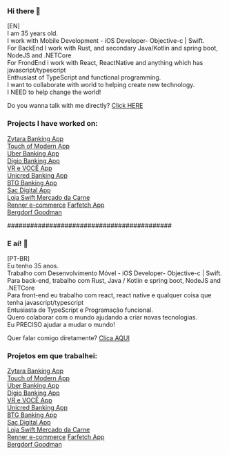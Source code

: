 ### Hi there 👋

[EN] <br/>
I am 35 years old. <br/>
I work with Mobile Development - iOS Developer- Objective-c | Swift. <br/>
For BackEnd I work with Rust, and secondary Java/Kotlin and spring boot, NodeJS and .NETCore <br/>
For FrondEnd i work with React, ReactNative and anything which has javascript/typescript<br/>
Enthusiast of TypeScript and functional programming. <br/>
I want to collaborate with world to helping create new technology. <br/>
I NEED to help change the world! <br/>


Do you wanna talk with me directly?
<a href= "https://api.whatsapp.com/send?phone=5571991306561&text=Hi%20Renato.%20Dude!%20I%20was%20seeing%20your%20resume%20and%20i%20was%20love%20it!%20Can%20we%20talk%3F" target="_blank">Click HERE</a>

### Projects I have worked on: <br/>

<a href="https://apps.apple.com/us/app/zytara-digital-banking/id1552031706" target="_blank">Zytara Banking App<a> <br/>
<a href="https://apps.apple.com/us/app/touch-of-modern/id567647280" target="_blank">Touch of Modern App<a> <br/>
<a href="https://apps.apple.com/br/app/uber-conta/id1550784531" target="_blank"> Uber Banking App<br/> 
<a href="https://apps.apple.com/br/app/digio-seu-cartão-de-crédito/id1128793569" target="_blank">Digio Banking App<a> <br/>
<a href="https://apps.apple.com/pt/app/vr-e-você/id667577139" target="_blank">VR e VOCÊ App<a> <br/>
<a href="https://apps.apple.com/br/app/btg-pactual-banking/id1467956990?l=en" target="_blank">Unicred Banking App<a> <br/>
<a href="https://apps.apple.com/br/app/btg-pactual-banking/id1467956990?l=en" target="_blank">BTG Banking App<a> <br/>
<a href="https://apps.apple.com/br/app/sac-digital/id1400971098" target="_blank">Sac Digital App<a> <br/>
<a href="https://apps.apple.com/th/app/loja-swift/id1034589272" target="_blank">Loja Swift Mercado da Carne</a> <br/>
<a href="https://apps.apple.com/br/app/lojas-renner-comprar-roupas/id567763947" target="_blank">Renner e-commerce</a>
<a href="[https://apps.apple.com/us/app/zytara-digital-banking/id1552031706](https://apps.apple.com/us/app/bergdorf-goodman/id1484296650)" target="_blank">Farfetch App<a> <br/>
<a href="[[https://apps.apple.com/us/app/zytara-digital-banking/id1552031706](https://apps.apple.com/us/app/bergdorf-goodman/id1484296650)](https://apps.apple.com/us/app/bergdorf-goodman/id1484296650)" target="_blank">Bergdorf Goodman<a> <br/>


###########################################

### E aí! 👋

[PT-BR] <br/>
Eu tenho 35 anos. <br/>
Trabalho com Desenvolvimento Móvel - iOS Developer- Objective-c | Swift. <br/>
Para back-end, trabalho com Rust, Java / Kotlin e spring boot, NodeJS and .NETCore <br/>
Para front-end eu trabalho com react, react native e qualquer coisa que tenha javascript/typescript<br/>
Entusiasta de TypeScript e Programação funcional. <br/>
Quero colaborar com o mundo ajudando a criar novas tecnologias. <br/>
Eu PRECISO ajudar a mudar o mundo! <br/>


Quer falar comigo diretamente?
<a href="https://api.whatsapp.com/send?phone=5571991306561&text=E%20a%C3%AD%20Renato.%20Cara.%20Adorei%20seu%20curr%C3%ADculo!%20Podemos%20conversar%3F" target="_blank">Clica AQUI</a>
  
### Projetos em que trabalhei: <br/>
<a href="https://apps.apple.com/us/app/zytara-digital-banking/id1552031706" target="_blank">Zytara Banking App<a> <br/>
<a href="https://apps.apple.com/us/app/touch-of-modern/id567647280" target="_blank">Touch of Modern App<a> <br/>
<a href="https://apps.apple.com/br/app/uber-conta/id1550784531" target="_blank"> Uber Banking App<br/> 
<a href="https://apps.apple.com/br/app/digio-seu-cartão-de-crédito/id1128793569" target="_blank">Digio Banking App<a> <br/>
<a href="https://apps.apple.com/pt/app/vr-e-você/id667577139" target="_blank">VR e VOCÊ App<a> <br/>
<a href="https://apps.apple.com/br/app/btg-pactual-banking/id1467956990?l=en" target="_blank">Unicred Banking App<a> <br/>
<a href="https://apps.apple.com/br/app/btg-pactual-banking/id1467956990?l=en" target="_blank">BTG Banking App<a> <br/>
<a href="https://apps.apple.com/br/app/sac-digital/id1400971098" target="_blank">Sac Digital App<a> <br/>
<a href="https://apps.apple.com/th/app/loja-swift/id1034589272" target="_blank">Loja Swift Mercado da Carne</a> <br/>
<a href="https://apps.apple.com/br/app/lojas-renner-comprar-roupas/id567763947" target="_blank">Renner e-commerce</a>
<a href="[https://apps.apple.com/us/app/zytara-digital-banking/id1552031706](https://apps.apple.com/us/app/bergdorf-goodman/id1484296650)" target="_blank">Farfetch App<a> <br/>
<a href="[[https://apps.apple.com/us/app/zytara-digital-banking/id1552031706](https://apps.apple.com/us/app/bergdorf-goodman/id1484296650)](https://apps.apple.com/us/app/bergdorf-goodman/id1484296650)" target="_blank">Bergdorf Goodman<a> <br/>
